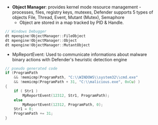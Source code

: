 - **Object Manager**: provides kernel mode resource management - processes, files, registry keys, mutexes, Defender supports 5 types of objects File, Thread, Event, Mutant (Mutex), Semaphore
  - Object are stored in a map tracked by PID & Handle.
```c
// Windows Debugger
dt mpengine!ObjectManager::FileObject
dt mpengine!ObjectManager::Object
dt mpengine!ObjectManager::MutantObject
```

- MpReportEvent: Used to communicate informations about malware binary actions with Defender's heuristic detection engine
```c
// pseudo generated code
if (ProgramPath
	&& !memicmp(ProgramPath, "C:\\WINDOWS\\system32\\cmd.exe"
	&& !memicmp(ProgramPath + 31, "C:\\malicious.exe", 0xCu) )
{
	if ( Str1 )
		MpReportEvent(12312, Str1, ProgramPath);
	else
		MpReportEvent(12312, ProgramPath, 0);
	Str1 = 0;
	ProgramPath += 31;
}
```

